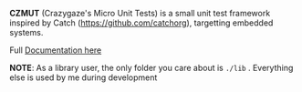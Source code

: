 **CZMUT** (Crazygaze's Micro Unit Tests) is a small unit test framework inspired by Catch (https://github.com/catchorg), targetting embedded systems.

Full [Documentation here](lib/README.md)

**NOTE**: As a library user, the only folder you care about is `./lib` . Everything else is used by me during development


